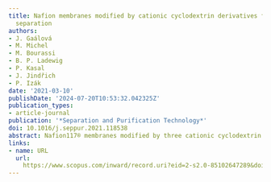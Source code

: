 ```yaml
---
title: Nafion membranes modified by cationic cyclodextrin derivatives for enantioselective
  separation
authors:
- J. Gaálová
- M. Michel
- M. Bourassi
- B. P. Ladewig
- P. Kasal
- J. Jindřich
- P. Izák
date: '2021-03-10'
publishDate: '2024-07-20T10:53:32.042325Z'
publication_types:
- article-journal
publication: '*Separation and Purification Technology*'
doi: 10.1016/j.seppur.2021.118538
abstract: Nafion117® membranes modified by three cationic cyclodextrin (CD) derivatives have been prepared by strong ionic bonding. All CD derivatives contained bis(methylimidazolium) (MIM2) cationic anchor covalently bound to the CD unit, either using no spacer or using diethylene glycol (DEG) or tetraethylene glycol (TEEG) spacers. The modified membranes were tested in chiral separation of a model racemic mixture (d/l-tryptophan) from water. Different experimental set-ups for characterising membranes in enantioselective separation – pertraction, two kinds of sorption, and pressure-driven membrane separation – have been described and rigorously compared. The membranes CD-MIM2, CD-DEG-MIM2 have reached the highest enantiomeric excess, 14 and 44% respectively, in 280 days. The lowest performance of the CD-TEEG-MIM2 membrane, with the long spacer, has been visibly ameliorated by applying pertraction; enantiomeric excess rose from 2 to 27% in 80 days. Even though sorption played the main role in pertraction, this process substantially enhanced the separation of racemic mixtures. The pressure-driven approach has allowed the operation to be continuous and faster, which has the potential for continuous large-scale production of enantiopure compounds and could pave the way for many more commercial applications, satisfying the considerable demand for large-scale chiral separation techniques.
links:
- name: URL
  url: 
    https://www.scopus.com/inward/record.uri?eid=2-s2.0-85102647289&doi=10.1016%2fj.seppur.2021.118538&partnerID=40&md5=1fa275ca88f9827130005e5f63498005
---
```

